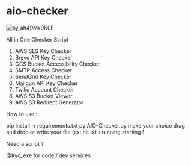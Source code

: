 # aio-checker

![py_ah49Mx9K0F](https://github.com/user-attachments/assets/3ba78cfe-ebd1-404b-afda-7ac464793c66)

All in One Checker Script

1. AWS SES Key Checker
2. Brevo API Key Checker
3. GCS Bucket Accessibility Checker
4. SMTP Access Checker
5. SendGrid Key Checker
6. Mailgun API Key Checker
7. Twilio Account Checker
8. AWS S3 Bucket Viewer
9. AWS S3 Redirect Generator

How to use :

pip install -r requirements.txt
py AIO-Checker.py
make your choice
drag and drop or write your file (ex: hit.txt )
running starting !

Need a script ? 

@Kyo_exe for code / dev services
